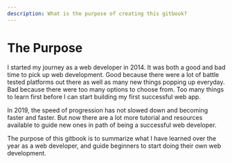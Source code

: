 ```yaml
---
description: What is the purpose of creating this gitbook?
---
```


# The Purpose

I started my journey as a web developer in 2014. It was both a good and bad time to pick up web development. Good because there were a lot of battle tested platforms out there as well as many new things popping up everyday. Bad because there were too many options to choose from. Too many things to learn first before I can start building my first successful web app.

In 2019, the speed of progression has not slowed down and becoming faster and faster. But now there are a lot more tutorial and resources available to guide new ones in path of being a successful web developer.

The purpose of this gitbook is to summarize what I have learned over the year as a web developer, and guide beginners to start doing their own web development.



